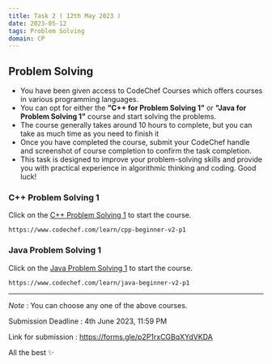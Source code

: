 ```yaml
---
title: Task 2 ( 12th May 2023 )
date: 2023-05-12
tags: Problem Solving
domain: CP
---
```


## Problem Solving

- You have been given access to CodeChef Courses which offers courses in various programming languages. 
- You can opt for either the **"C++ for Problem Solving 1"** or **"Java for Problem Solving 1"** course and start solving the problems. 
- The course generally takes around 10 hours to complete, but you can take as much time as you need to finish it
- Once you have completed the course, submit your CodeChef handle and screenshot of course completion to confirm the task completion.
- This task is designed to improve your problem-solving skills and provide you with practical experience in algorithmic thinking and coding. Good luck!

### C++ Problem Solving 1

Click on the [C++ Problem Solving 1](https://www.codechef.com/learn/cpp-beginner-v2-p1) to start the course.

```
https://www.codechef.com/learn/cpp-beginner-v2-p1
```

### Java Problem Solving 1

Click on the [Java Problem Solving 1](https://www.codechef.com/learn/java-beginner-v2-p1) to start the course.

```
https://www.codechef.com/learn/java-beginner-v2-p1
```

<hr />

_Note_ : You can choose any one of the above courses.

Submission Deadline : 4th June 2023, 11:59 PM 

Link for submission : https://forms.gle/p2P1rxCGBqXYdVKDA 

All the best ✨
